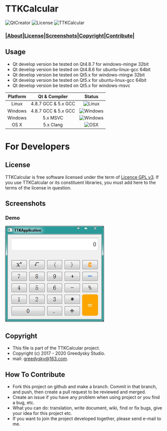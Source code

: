 # TTKCalcular
![QtCreator](https://img.shields.io/badge/Coded%20with-QtCreator%20IDE-blue.svg?style=flat-square)
![License](https://img.shields.io/badge/license-GPL%20V3-yellowgreen.svg?style=flat-square)
![TTKCalcular](https://img.shields.io/badge/Greedysky-TTKCalcular-green.svg?style=flat-square)

### **|[About](https://github.com/TTKProject/TTKCalcular#usage)|[License](https://github.com/TTKProject/TTKCalcular#license)|[Screenshots](https://github.com/TTKProject/TTKCalcular#screenshots)|[Copyright](https://github.com/TTKProject/TTKCalcular#copyright)|[Contribute](https://github.com/TTKProject/TTKCalcular#how-to-contribute)|**

Usage
----
 * Qt develop version be tested on Qt4.8.7 for windows-mingw 32bit
 * Qt develop version be tested on Qt4.8.6 for ubuntu-linux-gcc 64bit
 * Qt develop version be tested on Qt5.x for windows-mingw 32bit
 * Qt develop version be tested on Qt5.x for ubuntu-linux-gcc 64bit
 * Qt develop version be tested on Qt5.x for windows-msvc

 | Platform | Qt & Compiler       | Status                                                                                      |
| :---:    | :---:               | :---:                                                                                       |
| Linux    | 4.8.7 GCC & 5.x GCC    | ![Linux](https://img.shields.io/badge/build-passing-brightgreen.svg)                            |
| Windows  | 4.8.7 GCC & 5.x GCC       | ![Windows](https://img.shields.io/badge/build-passing-brightgreen.svg) |
| Windows  | 5.x MSVC       | ![Windows](https://img.shields.io/badge/build-passing-brightgreen.svg) |
| OS X     | 5.x Clang     | ![OSX](https://img.shields.io/badge/build-unknown-lightgrey.svg)                            |

# For Developers

License
---
TTKCalcular is free software licensed under the term of [Licence GPL v3](https://github.com/TTKProject/TTKCalcular/blob/master/LICENSE). If you use TTKCalcular or its constituent libraries, you must add here to the terms of the license in question.

Screenshots
----
### Demo
![Demo](https://github.com/TTKProject/TTKCalcular/blob/master/demo.jpg?raw=true)

Copyright
-------
 * This file is part of the TTKCalcular project.
 * Copyright (c) 2017 - 2020 Greedysky Studio.
 * mail: greedysky@163.com.
 
How To Contribute
-------
 * Fork this project on github and make a branch. Commit in that branch, and push, then create a pull request to be reviewed and merged.
 * Create an issue if you have any problem when using project or you find a bug, etc.
 * What you can do: translation, write document, wiki, find or fix bugs, give your idea for this project etc.
 * If you want to join the project developed together, please send e-mail to me.
